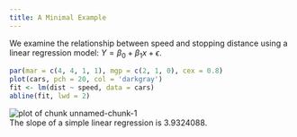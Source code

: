 ```yaml
---
title: A Minimal Example 
---
```

We examine the relationship between speed and stopping distance using a linear regression model: 
$Y = \beta_0 + \beta_1 x + \epsilon$.


```r
par(mar = c(4, 4, 1, 1), mgp = c(2, 1, 0), cex = 0.8) 
plot(cars, pch = 20, col = 'darkgray') 
fit <- lm(dist ~ speed, data = cars) 
abline(fit, lwd = 2) 
```

<img src="figure/unnamed-chunk-1-1.png" title="plot of chunk unnamed-chunk-1" alt="plot of chunk unnamed-chunk-1" style="display: block; margin: auto;" />
The slope of a simple linear regression is 3.9324088.

